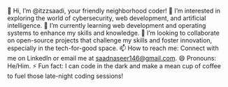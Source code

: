 👋 Hi, I’m @itzzsaadi, your friendly neighborhood coder!
👀 I’m interested in exploring the world of cybersecurity, web development, and artificial intelligence.
🌱 I’m currently learning web development and operating systems to enhance my skills and knowledge.
💞️ I’m looking to collaborate on open-source projects that challenge my skills and foster innovation, especially in the tech-for-good space.
📫 How to reach me: Connect with me on LinkedIn or email me at saadnaseer146@gmail.com.
😄 Pronouns: He/Him.
⚡ Fun fact: I can code in the dark and make a mean cup of coffee to fuel those late-night coding sessions!

<!---
itzzsaadi/itzzsaadi is a ✨ special ✨ repository because its `README.md` (this file) appears on your GitHub profile.
You can click the Preview link to take a look at your changes.
--->

